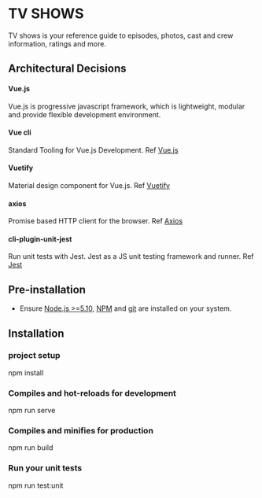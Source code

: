 # TV SHOWS

TV shows is your reference guide to episodes, photos, cast and crew information, ratings and more.

## Architectural Decisions

#### Vue.js
Vue.js is progressive javascript framework, which is lightweight, modular and provide flexible development environment.
#### Vue cli
Standard Tooling for Vue.js Development. Ref [Vue.js](https://cli.vuejs.org/)
#### Vuetify
Material design component for Vue.js. Ref [Vuetify](https://vuetifyjs.com/en/)
#### axios
Promise based HTTP client for the browser. Ref [Axios](https://github.com/axios/axios)
#### cli-plugin-unit-jest
Run unit tests with Jest. Jest as a JS unit testing framework and runner. Ref [Jest](https://cli.vuejs.org/core-plugins/unit-jest.html)

## Pre-installation

- Ensure [Node.js  >=5.10](https://nodejs.org/en/download/), [NPM](https://docs.npmjs.com) and [git](https://git-scm.com/book/en/v2/Getting-Started-Installing-Git) are installed on your system.


## Installation

### project setup
npm install

### Compiles and hot-reloads for development
npm run serve

### Compiles and minifies for production
npm run build

### Run your unit tests
npm run test:unit